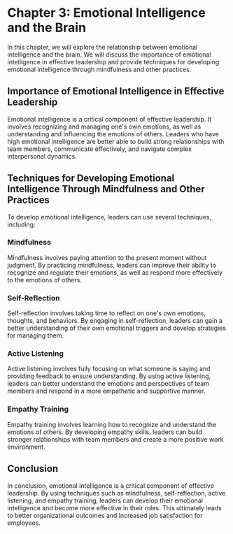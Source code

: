 Chapter 3: Emotional Intelligence and the Brain
===============================================

In this chapter, we will explore the relationship between emotional intelligence and the brain. We will discuss the importance of emotional intelligence in effective leadership and provide techniques for developing emotional intelligence through mindfulness and other practices.

Importance of Emotional Intelligence in Effective Leadership
------------------------------------------------------------

Emotional intelligence is a critical component of effective leadership. It involves recognizing and managing one's own emotions, as well as understanding and influencing the emotions of others. Leaders who have high emotional intelligence are better able to build strong relationships with team members, communicate effectively, and navigate complex interpersonal dynamics.

Techniques for Developing Emotional Intelligence Through Mindfulness and Other Practices
----------------------------------------------------------------------------------------

To develop emotional intelligence, leaders can use several techniques, including:

### Mindfulness

Mindfulness involves paying attention to the present moment without judgment. By practicing mindfulness, leaders can improve their ability to recognize and regulate their emotions, as well as respond more effectively to the emotions of others.

### Self-Reflection

Self-reflection involves taking time to reflect on one's own emotions, thoughts, and behaviors. By engaging in self-reflection, leaders can gain a better understanding of their own emotional triggers and develop strategies for managing them.

### Active Listening

Active listening involves fully focusing on what someone is saying and providing feedback to ensure understanding. By using active listening, leaders can better understand the emotions and perspectives of team members and respond in a more empathetic and supportive manner.

### Empathy Training

Empathy training involves learning how to recognize and understand the emotions of others. By developing empathy skills, leaders can build stronger relationships with team members and create a more positive work environment.

Conclusion
----------

In conclusion, emotional intelligence is a critical component of effective leadership. By using techniques such as mindfulness, self-reflection, active listening, and empathy training, leaders can develop their emotional intelligence and become more effective in their roles. This ultimately leads to better organizational outcomes and increased job satisfaction for employees.
